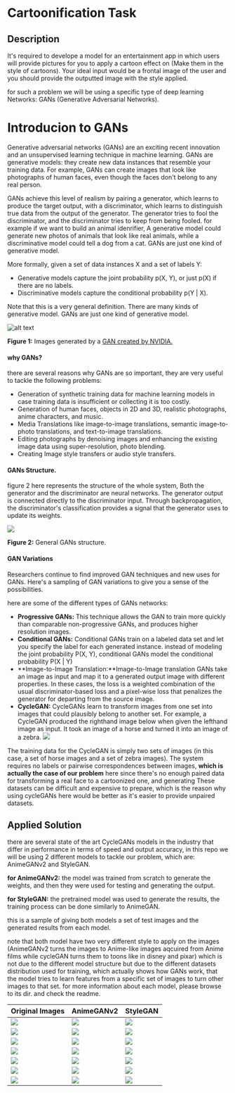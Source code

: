 # Cartoonification Task
## Description 
It's required to develope a model for an entertainment app in which users will provide pictures for you to apply a cartoon effect on (Make them in the style of cartoons).
Your ideal input would be a frontal image of the user and you should provide the outputted image with the style applied.

for such a problem we will be using a specific type of deep learning Networks: GANs (Generative Adversarial Networks).

# Introducion to GANs
Generative adversarial networks (GANs) are an exciting recent innovation and an unsupervised learning technique in machine learning. GANs are generative models: they create new data instances that resemble your training data. For example, GANs can create images that look like photographs of human faces, even though the faces don't belong to any real person.

GANs achieve this level of realism by pairing a generator, which learns to produce the target output, with a discriminator, which learns to distinguish true data from the output of the generator. The generator tries to fool the discriminator, and the discriminator tries to keep from being fooled.
for example if we want to build an animal idenrifier, A generative model could generate new photos of animals that look like real animals, while a discriminative model could tell a dog from a cat. GANs are just one kind of generative model.

More formally, given a set of data instances X and a set of labels Y:

- Generative models capture the joint probability p(X, Y), or just p(X) if there are no labels.
- Discriminative models capture the conditional probability p(Y | X).

Note that this is a very general definition. There are many kinds of generative model. GANs are just one kind of generative model.

![alt text](https://developers.google.com/machine-learning/gan/images/gan_faces.png)

**Figure 1:** Images generated by a [GAN created by NVIDIA.](https://research.nvidia.com/sites/default/files/pubs/2017-10_Progressive-Growing-of/karras2018iclr-paper.pdf)

#### why GANs?

there are several reasons why GANs are so important, they are very useful to tackle the following problems:

-  Generation of synthetic training data for machine learning models in case training data is insufficient or collecting it is too costly.
- Generation of human faces, objects in 2D and 3D, realistic photographs, anime characters, and music.
- Media Translations like image-to-image translations, semantic image-to-photo translations, and text-to-image translations.
-  Editing photographs by denoising images and enhancing the existing image data using super-resolution, photo blending.
-  Creating Image style transfers or audio style transfers.

#### GANs Structure.

figure 2 here represents the structure of the whole system, Both the generator and the discriminator are neural networks. The generator output is connected directly to the discriminator input. Through backpropagation, the discriminator's classification provides a signal that the generator uses to update its weights.

![](https://developers.google.com/machine-learning/gan/images/gan_diagram.svg)

**Figure 2:** General GANs structure.

#### GAN Variations

Researchers continue to find improved GAN techniques and new uses for GANs. Here's a sampling of GAN variations to give you a sense of the possibilities.

here are some of the different types of GANs networks:
- **Progressive GANs:** This technique allows the GAN to train more quickly than comparable non-progressive GANs, and produces higher resolution images.
- **Conditional GANs:** Conditional GANs train on a labeled data set and let you specify the label for each generated instance. instead of modeling the joint probability P(X, Y), conditional GANs model the conditional probability P(X | Y)
- **Image-to-Image Translation:**Image-to-Image translation GANs take an image as input and map it to a generated output image with different properties. In these cases, the loss is a weighted combination of the usual discriminator-based loss and a pixel-wise loss that penalizes the generator for departing from the source image.
- **CycleGAN:** CycleGANs learn to transform images from one set into images that could plausibly belong to another set. For example, a CycleGAN produced the righthand image below when given the lefthand image as input. It took an image of a horse and turned it into an image of a zebra.
![](https://developers.google.com/machine-learning/gan/images/cyclegan.png)

The training data for the CycleGAN is simply two sets of images (in this case, a set of horse images and a set of zebra images). The system requires no labels or pairwise correspondences between images, **which is actually the case of our problem** here since there's no enough paired data for transforming a real face to a cartoonized one, and generating These datasets can be difficult and expensive to prepare, which is the reason why using cycleGANs here would be better as it's easier to provide unpaired datasets.

## Applied Solution

there are several state of the art CycleGANs models in the industry that differ in performance in terms of speed and output accuracy, in this repo we will be using 2 different models to tackle our problem, which are: AnimeGANv2 and StyleGAN.

**for AnimeGANv2:** the model was trained from scratch to generate the weights, and then they were used for testing and generating the output.

**for StyleGAN:** the pretrained model was used to generate the results, the training process can be done similarly to AnimeGAN.

this is a sample of giving both models a set of test images and the generated results from each model.

note that both model have two very different style to apply on the images (AnimeGANv2 turns the images to Anime-like images aqcuired from Anime films while cycleGAN turns them to toons like in disney and pixar) which is not due to the different model structure but due to the different datasets distribution used for training, which actually shows how GANs work, that the model tries to learn features from a specific set of images to turn other images to that set.
for more information about each model, please browse to its dir. and check the readme.

| Original Images | AnimeGANv2 | StyleGAN   |
|     ---    |     ---    |            ---     | 
| ![](https://github.com/OmarM-Abdallah/Cartoonification-Task/blob/main/AnimeGANv2/dataset/test/Omar/1.jpg) | ![](https://github.com/OmarM-Abdallah/Cartoonification-Task/blob/main/AnimeGANv2/results/Omar_Results/1.jpg) | ![](https://github.com/OmarM-Abdallah/Cartoonification-Task/blob/main/StyleGAN2/generated/1_01-toon.jpg) |
| ![](https://github.com/OmarM-Abdallah/Cartoonification-Task/blob/main/AnimeGANv2/dataset/test/Omar/2.jpg) | ![](https://github.com/OmarM-Abdallah/Cartoonification-Task/blob/main/AnimeGANv2/results/Omar_Results/2.jpg) | ![](https://github.com/OmarM-Abdallah/Cartoonification-Task/blob/main/StyleGAN2/generated/2_01-toon.jpg) |
| ![](https://github.com/OmarM-Abdallah/Cartoonification-Task/blob/main/AnimeGANv2/dataset/test/Omar/3.jpg) | ![](https://github.com/OmarM-Abdallah/Cartoonification-Task/blob/main/AnimeGANv2/results/Omar_Results/3.jpg) | ![](https://github.com/OmarM-Abdallah/Cartoonification-Task/blob/main/StyleGAN2/generated/3_01-toon.jpg) |
| ![](https://github.com/OmarM-Abdallah/Cartoonification-Task/blob/main/AnimeGANv2/dataset/test/Omar/4.jpg) | ![](https://github.com/OmarM-Abdallah/Cartoonification-Task/blob/main/AnimeGANv2/results/Omar_Results/4.jpg) | ![](https://github.com/OmarM-Abdallah/Cartoonification-Task/blob/main/StyleGAN2/generated/4_01-toon.jpg) |
| ![](https://github.com/OmarM-Abdallah/Cartoonification-Task/blob/main/AnimeGANv2/dataset/test/Omar/5.jpg) | ![](https://github.com/OmarM-Abdallah/Cartoonification-Task/blob/main/AnimeGANv2/results/Omar_Results/5.jpg) | ![](https://github.com/OmarM-Abdallah/Cartoonification-Task/blob/main/StyleGAN2/generated/5_01-toon.jpg) |
| ![](https://github.com/OmarM-Abdallah/Cartoonification-Task/blob/main/AnimeGANv2/dataset/test/Omar/6.jpg) | ![](https://github.com/OmarM-Abdallah/Cartoonification-Task/blob/main/AnimeGANv2/results/Omar_Results/6.jpg) | ![](https://github.com/OmarM-Abdallah/Cartoonification-Task/blob/main/StyleGAN2/generated/6_01-toon.jpg) |
| ![](https://github.com/OmarM-Abdallah/Cartoonification-Task/blob/main/AnimeGANv2/dataset/test/Omar/7.jpg) |![](https://github.com/OmarM-Abdallah/Cartoonification-Task/blob/main/StyleGAN2/generated/7_01-toon.jpg) | ![](https://github.com/OmarM-Abdallah/Cartoonification-Task/blob/main/AnimeGANv2/results/Omar_Results/7.jpg) | 


